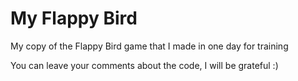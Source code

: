 # My Flappy Bird
My copy of the Flappy Bird game that I made in one day for training

You can leave your comments about the code, I will be grateful :)
